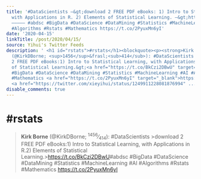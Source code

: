 ```yaml
---
title: '#DataScientists —&gt;download 2 FREE PDF eBooks: 1) Intro to Statistical Learning,
  with Applications in R. 2) Elements of Statistical Learning. —&gt;https://t.co/BkCzi2DBwU
  ————— #abdsc #BigData #DataScience #DataMining #Statistics #MachineLearning #AI
  #Algorithms #Rstats #Mathematics https://t.co/2PyuxMn6yI'
date: '2020-04-15'
linkTitle: /post/2020/04/15/
source: Yihui's Twitter Feeds
description: ' <h1 id="rstats">#rstats</h1><blockquote><p><strong>Kirk Borne</strong>
  (@KirkDBorne; <sup>1456</sup>&frasl;<sub>414</sub>): #DataScientists &gt;download
  2 FREE PDF eBooks:1) Intro to Statistical Learning, with Applications in R.2) Elements
  of Statistical Learning.&gt;<a href="https://t.co/BkCzi2DBwU" target="_blank">https://t.co/BkCzi2DBwU</a>#abdsc
  #BigData #DataScience #DataMining #Statistics #MachineLearning #AI #Algorithms #Rstats
  #Mathematics <a href="https://t.co/2PyuxMn6yI" target="_blank">https://t.co/2PyuxMn6yI</a>
  <a href="https://twitter.com/xieyihui/status/1249911228081876994" ...'
disable_comments: true
---
```

 <h1 id="rstats">#rstats</h1><blockquote><p><strong>Kirk Borne</strong> (@KirkDBorne; <sup>1456</sup>&frasl;<sub>414</sub>): #DataScientists &gt;download 2 FREE PDF eBooks:1) Intro to Statistical Learning, with Applications in R.2) Elements of Statistical Learning.&gt;<a href="https://t.co/BkCzi2DBwU" target="_blank">https://t.co/BkCzi2DBwU</a>#abdsc #BigData #DataScience #DataMining #Statistics #MachineLearning #AI #Algorithms #Rstats #Mathematics <a href="https://t.co/2PyuxMn6yI" target="_blank">https://t.co/2PyuxMn6yI</a> <a href="https://twitter.com/xieyihui/status/1249911228081876994" ...